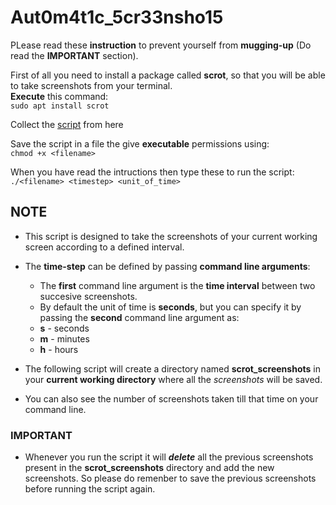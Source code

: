 # Aut0m4t1c_5cr33nsho15

PLease read these **instruction** to prevent yourself from **mugging-up** (Do read the **IMPORTANT** section).<br>

First of all you need to install a package called **scrot**, so that you will be able to take screenshots from your terminal.<br>
**Execute** this command:<br>
`sudo apt install scrot`

Collect the [script](https://github.com/23aryanmathe/Aut0m4t1c_5cr33nsho15/blob/cf9e6a85c3bcc94c99af6de483f7ac4e69895fb1/timed_scrshoot.sh) from here

Save the script in a file the give **executable** permissions using:<br>
`chmod +x <filename>`

When you have read the intructions then type these to run the script:<br>
`./<filename> <timestep> <unit_of_time>`

## NOTE
* This script is designed to take the screenshots of your current working screen according to a defined interval.
* The **time-step** can be defined by passing **command line arguments**:
   * The **first** command line argument is the **time interval** between two succesive screenshots.
   * By default the unit of time is **seconds**, but you can specify it by passing the **second** command line argument as:
    * **s** - seconds
    * **m** - minutes
    * **h** - hours  

* The following script will create a directory named **scrot_screenshots** in your **current working directory** where all the *screenshots* will be saved.
* You can also see the number of screenshots taken till that time on your command line.

### IMPORTANT
* Whenever you run the script it will ***delete*** all the previous screenshots present in the **scrot_screenshots** directory and add the new screenshots. So please do remenber to save the previous screenshots before running the script again.
